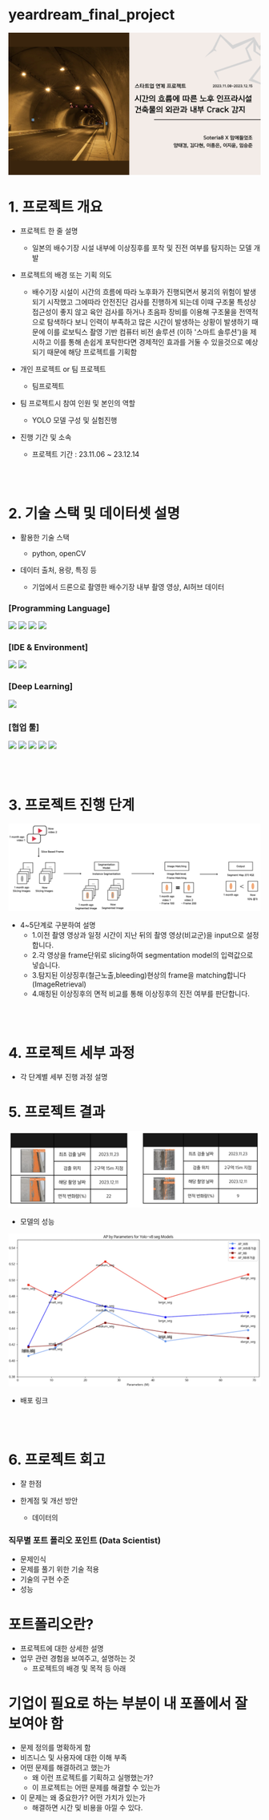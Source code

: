 # yeardream_final_project


<p>
<img src="images/Cover.png">
</p>


# 1. 프로젝트 개요


- 프로젝트 한 줄 설명
    - 일본의 배수기장 시설 내부에 이상징후를 포착 및 진전 여부를 탐지하는 모델 개발

- 프로젝트의 배경 또는 기획 의도
    - 배수기장 시설이 시간의 흐름에 따라 노후화가 진행되면서 붕괴의 위험이 발생되기 시작했고 그에따라 안전진단 검사를 진행하게 되는데 
    이때 구조물 특성상 접근성이 좋지 않고 육안 검사를 하거나 초음파 장비를 이용해 구조물을 전역적으로 탐색하다 보니 인력이 부족하고 많은 시간이 발생하는 상황이 발생하기 때문에 이를 로보틱스 촬영 기반 컴퓨터 비전 솔루션 (이하 '스마트 솔루션')을 제시하고 이를 통해 손쉽게 포탁한다면 경제적인 효과를 거둘 수 있을것으로 예상되기 때문에 해당 프로젝트를 기획함

- 개인 프로젝트 or 팀 프로젝트
    - 팀프로젝트

- 팀 프로젝트시 참여 인원 및 본인의 역할 
    - YOLO 모델 구성 및 실험진행

- 진행 기간 및 소속
    - 프로젝트 기간 : 23.11.06 ~ 23.12.14

<br></br>

# 2. 기술 스택 및 데이터셋 설명

- 활용한 기술 스택
    - python, openCV

- 데이터 출처, 용량, 특징 등
    - 기업에서 드론으로 촬영한 배수기장 내부 촬영 영상, AI허브 데이터



### [Programming Language] <br>
<img src="https://img.shields.io/badge/Python-3776AB?style=for-the-badge&logo=python&logoColor=white"> 
<img src="https://img.shields.io/badge/opencv-5C3EE8?style=for-the-badge&logo=opencv&logoColor=white">
<img src="https://img.shields.io/badge/numpy-013243?style=for-the-badge&logo=numpy&logoColor=white">
<img src="https://img.shields.io/badge/pandas-150458?style=for-the-badge&logo=pandas&logoColor=white">
<br>

### [IDE & Environment]
<img src="https://img.shields.io/badge/visual studio code-007ACC?style=for-the-badge&logo=visualstudiocode&logoColor=white">
<img src="https://img.shields.io/badge/anaconda-44A833?style=for-the-badge&logo=anaconda&logoColor=white">

### [Deep Learning]
<img src="https://img.shields.io/badge/Pytorch-EE4C2C?style=for-the-badge&logo=pytorch&logoColor=white">

### [협업 툴]

<img src="https://img.shields.io/badge/github-181717?style=for-the-badge&logo=github&logoColor=white">
<img src="https://img.shields.io/badge/Slack-4A154B?style=for-the-badge&logo=slack&logoColor=white">
<img src="https://img.shields.io/badge/notion-000000?style=for-the-badge&logo=notion&logoColor=white">
<img src="https://img.shields.io/badge/discord-5865F2?style=for-the-badge&logo=discord&logoColor=white">
<img src="https://img.shields.io/badge/google drive-4285F4?style=for-the-badge&logo=googledrive&logoColor=white">


<br></br>
# 3. 프로젝트 진행 단계

<p>
<img src="images/workflow.jpg">
</p>

- 4~5단계로 구분하여 설명
    - 1.이전 촬영 영상과 일정 시간이 지난 뒤의 촬영 영상(비교군)을 input으로 설정합니다.
    - 2.각 영상을 frame단위로 slicing하여 segmentation model의 입력값으로 넣습니다.
    - 3.탐지된 이상징후(철근노출,bleeding)현상의 frame을 matching합니다 (ImageRetrieval)
    - 4.매칭된 이상징후의 면적 비교를 통해 이상징후의 진전 여부를 판단합니다.


<br></br>
# 4. 프로젝트 세부 과정

- 각 단계별 세부 진행 과정 설명

# 5. 프로젝트 결과

<p>
<img src="images/report_sample.jpg">
</p>

- 모델의 성능

<p>
<img src="images/yolo_benchmark.jpeg">
</p>


- 배포 링크



<br></br>

# 6. 프로젝트 회고

- 잘 한점

- 한계점 및 개선 방안
    - 데이터의 

### 직무별 포트 폴리오 포인트 (Data Scientist)
- 문제인식
- 문제를 풀기 위한 기술 적용
- 기술의 구현 수준
- 성능









# 포트폴리오란?
- 프로젝트에 대한 상세한 설명
- 업무 관련 경험을 보여주고, 설명하는 것
    - 프로젝트의 배경 및 목적 등 아래 



# 기업이 필요로 하는 부분이 내 포폴에서 잘 보여야 함 
- 문제 정의를 명확하게 함
- 비즈니스 및 사용자에 대한 이해 부족
- 어떤 문제를 해결하려고 했는가
    - 왜 이런 프로젝트를 기획하고 실행했는가?
    - 이 프로젝트는 어떤 문제를 해결할 수 있는가
- 이 문제는 왜 중요한가? 어떤 가치가 있는가
    - 해결하면 시간 및 비용을 아낄 수 있다.








